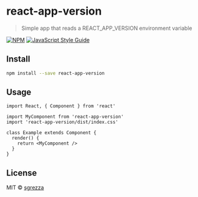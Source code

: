 # react-app-version

> Simple app that reads a REACT_APP_VERSION environment variable

[![NPM](https://img.shields.io/npm/v/react-app-version.svg)](https://www.npmjs.com/package/react-app-version) [![JavaScript Style Guide](https://img.shields.io/badge/code_style-standard-brightgreen.svg)](https://standardjs.com)

## Install

```bash
npm install --save react-app-version
```

## Usage

```tsx
import React, { Component } from 'react'

import MyComponent from 'react-app-version'
import 'react-app-version/dist/index.css'

class Example extends Component {
  render() {
    return <MyComponent />
  }
}
```

## License

MIT © [sgrezza](https://github.com/sgrezza)
